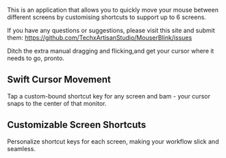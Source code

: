 This is an application that allows you to quickly move your mouse between different screens by customising shortcuts to support up to 6 screens.

If you have any questions or suggestions, please visit this site and submit them: https://github.com/TechxArtisanStudio/MouserBlink/issues


Ditch the extra manual dragging and flicking,and get your cursor where it needs to go, pronto.

## Swift Cursor Movement
Tap a custom-bound shortcut key for any screen and bam - your cursor snaps to the center of that monitor.

## Customizable Screen Shortcuts
Personalize shortcut keys for each screen, making your workflow slick and seamless.